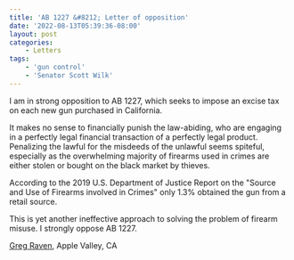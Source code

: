 ```yaml
---
title: 'AB 1227 &#8212; Letter of opposition'
date: '2022-08-13T05:39:36-08:00'
layout: post
categories:
    - Letters
tags:
    - 'gun control'
    - 'Senator Scott Wilk'
---
```


I am in strong opposition to AB 1227, which seeks to impose an excise tax on each new gun purchased in California.

It makes no sense to financially punish the law-abiding, who are engaging in a perfectly legal financial transaction of a perfectly legal product. Penalizing the lawful for the misdeeds of the unlawful seems spiteful, especially as the overwhelming majority of firearms used in crimes are either stolen or bought on the black market by thieves.

According to the 2019 U.S. Department of Justice Report on the "Source and Use of Firearms involved in Crimes" only 1.3% obtained the gun from a retail source.

This is yet another ineffective approach to solving the problem of firearm misuse. I strongly oppose AB 1227.

[Greg Raven](https://www.gregraven.org/), Apple Valley, CA